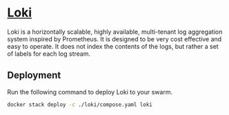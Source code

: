 # [Loki](https://grafana.com/oss/loki/)

Loki is a horizontally scalable, highly available, multi-tenant log aggregation system inspired by Prometheus. It is designed to be very cost effective and easy to operate. It does not index the contents of the logs, but rather a set of labels for each log stream.

## Deployment

Run the following command to deploy Loki to your swarm.

```bash
docker stack deploy -c ./loki/compose.yaml loki
```
